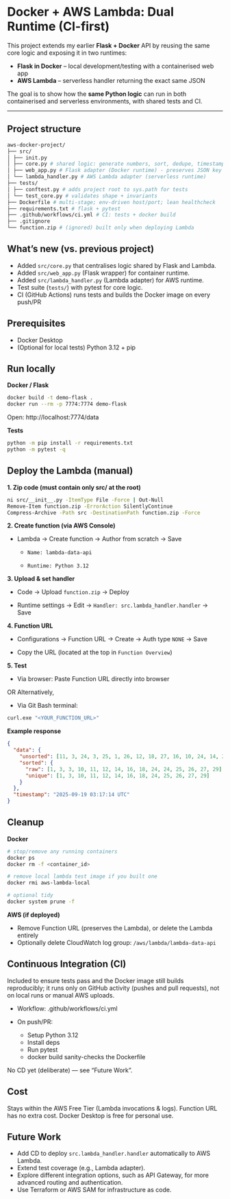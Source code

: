 # Docker + AWS Lambda: Dual Runtime (CI-first)

This project extends my earlier **Flask + Docker** API by reusing the same core logic and exposing it in two runtimes:

- **Flask in Docker** – local development/testing with a containerised web app  
- **AWS Lambda** – serverless handler returning the exact same JSON

The goal is to show how the **same Python logic** can run in both containerised and serverless environments, with shared tests and CI.

---

## Project structure
``` bash
aws-docker-project/
├── src/
│ ├── init.py
│ ├── core.py # shared logic: generate numbers, sort, dedupe, timestamp (UTC)
│ ├── web_app.py # Flask adapter (Docker runtime) - preserves JSON key order
│ └── lambda_handler.py # AWS Lambda adapter (serverless runtime)
├── tests/
│ ├── conftest.py # adds project root to sys.path for tests
│ └── test_core.py # validates shape + invariants
├── Dockerfile # multi-stage; env-driven host/port; lean healthcheck
├── requirements.txt # flask + pytest
├── .github/workflows/ci.yml # CI: tests + docker build
├── .gitignore
└── function.zip # (ignored) built only when deploying Lambda
```

## What’s new (vs. previous project)
- Added `src/core.py` that centralises logic shared by Flask and Lambda.
- Added `src/web_app.py` (Flask wrapper) for container runtime.  
- Added `src/lambda_handler.py` (Lambda adapter) for AWS runtime.  
- Test suite (`tests/`) with pytest for core logic.  
- CI (GitHub Actions) runs tests and builds the Docker image on every push/PR

## Prerequisites

- Docker Desktop
- (Optional for local tests) Python 3.12 + pip

## Run locally 
**Docker / Flask**
```bash
docker build -t demo-flask .
docker run --rm -p 7774:7774 demo-flask
```
Open: http://localhost:7774/data

**Tests**
```bash
python -m pip install -r requirements.txt
python -m pytest -q
```
## Deploy the Lambda (manual)
**1. Zip code (must contain only src/ at the root)**
```bash
ni src/__init__.py -ItemType File -Force | Out-Null
Remove-Item function.zip -ErrorAction SilentlyContinue
Compress-Archive -Path src -DestinationPath function.zip -Force
```
**2. Create function (via AWS Console)**

- Lambda → Create function → Author from scratch → Save

  - `Name: lambda-data-api`

  - `Runtime: Python 3.12` 

**3. Upload & set handler**

- Code → Upload `function.zip` → Deploy

- Runtime settings → Edit → `Handler: src.lambda_handler.handler` → Save

**4. Function URL**

- Configurations → Function URL → Create → Auth type `NONE` → Save

- Copy the URL (located at the top in `Function Overview`)

**5. Test**
- Via browser: Paste Function URL directly into browser

OR Alternatively, 
- Via Git Bash terminal:
```bash
curl.exe "<YOUR_FUNCTION_URL>"
```
**Example response**
```json
{
  "data": {
    "unsorted": [11, 3, 24, 3, 25, 1, 26, 12, 18, 27, 16, 10, 24, 14, 29],
    "sorted": {
      "raw": [1, 3, 3, 10, 11, 12, 14, 16, 18, 24, 24, 25, 26, 27, 29],
      "unique": [1, 3, 10, 11, 12, 14, 16, 18, 24, 25, 26, 27, 29]
    }
  },
  "timestamp": "2025-09-19 03:17:14 UTC"
}
```
## Cleanup

**Docker**
```bash
# stop/remove any running containers
docker ps
docker rm -f <container_id>

# remove local lambda test image if you built one
docker rmi aws-lambda-local

# optional tidy
docker system prune -f
```
 
**AWS (if deployed)**
- Remove Function URL (preserves the Lambda), or delete the Lambda entirely
- Optionally delete CloudWatch log group: `/aws/lambda/lambda-data-api`


## Continuous Integration (CI)
Included to ensure tests pass and the Docker image still builds reproducibly; it runs only on GitHub activity (pushes and pull requests), not on local runs or manual AWS uploads.

- Workflow: .github/workflows/ci.yml

- On push/PR:
    - Setup Python 3.12
    - Install deps
    - Run pytest
    - docker build sanity-checks the Dockerfile

No CD yet (deliberate) — see “Future Work”.

## Cost
Stays within the AWS Free Tier (Lambda invocations & logs). Function URL has no extra cost. Docker Desktop is free for personal use.

## Future Work
- Add CD to deploy `src.lambda_handler.handler` automatically to AWS Lambda.  
- Extend test coverage (e.g., Lambda adapter).  
- Explore different integration options, such as API Gateway, for more advanced routing and authentication.  
- Use Terraform or AWS SAM for infrastructure as code.  
